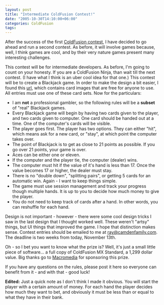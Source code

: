 ```yaml
---
layout: post
title: "Intermediate ColdFusion Contest!"
date: "2005-10-30T14:10:00+06:00"
categories: ColdFusion 
tags: 
---
```


After the success of the first <a href="http://ray.camdenfamily.com/index.cfm/2005/9/20/Contest-Shall-We-Play-a-Game">ColdFusion contest</a>, I have decided to go ahead and run a second contest. As before,  it will involve games because, well, I think games are cool, and by their very nature games present many interesting challenges. 

This contest will be for intermediate developers. As before, I'm going to count on your honesty. If you are a ColdFusion Ninja, than wait till the next contest. (I have what I think is an uber cool idea for that one.) This contest will be to create a Blackjack game. In order to make the design a bit easier, I found this <a href="http://www.jfitz.com/cards/">url</a>, which contains card images that are free for anyone to use. All entries must use one of these card sets. Now for the particulars:

<ul>
<li>I am <b>not</b> a professional gambler, so the following rules will be a <b>subset</b> of "real" Blackjack games. 
<li>Every Blackjack game will begin by having two cards given to the player, and two cards given to computer. One card should be handed out at a time. One of the computer's cards will be visible.
<li>The player goes first. The player has two options. They can either "hit", which means ask for a new card, or "stay", at which point the computer takes over.
<li>The point of Blackjack is to get as close to 21 points as possible. If you go over 21 points, your game is over.
<li>Aces can be either one or eleven.
<li>If the computer and the player tie, the computer (dealer) wins.
<li>The computer must hit if the value of it's hand is less than 17. Once the value becomes 17 or higher, the dealer must stay.
<li>There is no "double down", "splitting pairs", or getting 5 cards for an automatic win. Again - I want to keep things simple.
<li>The game must use session management and track your progress though multiple hands. It is up to you to decide how much money to give the player.
<li>You do not need to keep track of cards after a hand. In other words, you can reshuffle for each hand.
</ul>

Design is not important - however - there were some cool design tricks I saw in the last design that I thought worked well. These weren't "artsy" things, but UI things that improved the game. I hope that distinction makes sense. Contest entries should be emailed to me at ray@camdenfamily.com. The deadline is two weeks from today, November 13th.

Oh - so I bet you want to know what the prize is? Well, it's just a small little piece of software... a full copy of ColdFusion MX Standard, a 1,299 dollar value. Big thanks go to <a href="http://www.macromedia.com">Macromedia</a> for sponsoring this prize. 

If you have any questions on the rules, please post it here so everyone can benefit from it - and with that - good luck!

<b>Edited:</b> Just a quick note as I don't think I made it obvious. You will start the player with a certain amount of money. For each hand the player decides how much they want to bet, and obviously it must be less than or equal to what they have in their bank.